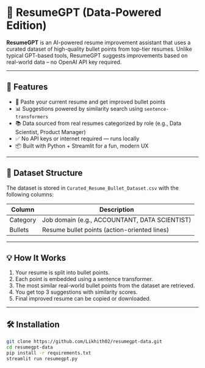 # 🧠 ResumeGPT (Data-Powered Edition)

**ResumeGPT** is an AI-powered resume improvement assistant that uses a curated dataset of high-quality bullet points from top-tier resumes. Unlike typical GPT-based tools, ResumeGPT suggests improvements based on real-world data – no OpenAI API key required.

---

## 🚀 Features

- 📝 Paste your current resume and get improved bullet points
- 📊 Suggestions powered by similarity search using `sentence-transformers`
- 📚 Data sourced from real resumes categorized by role (e.g., Data Scientist, Product Manager)
- ✅ No API keys or internet required — runs locally
- 📦 Built with Python + Streamlit for a fun, modern UX

---

## 📁 Dataset Structure

The dataset is stored in `Curated_Resume_Bullet_Dataset.csv` with the following columns:

| Column    | Description                                    |
|-----------|------------------------------------------------|
| Category  | Job domain (e.g., ACCOUNTANT, DATA SCIENTIST) |
| Bullets   | Resume bullet points (action-oriented lines)  |

---

## 💡 How It Works

1. Your resume is split into bullet points.
2. Each point is embedded using a sentence transformer.
3. The most similar real-world bullet points from the dataset are retrieved.
4. You get top 3 suggestions with similarity scores.
5. Final improved resume can be copied or downloaded.

---

## 🛠 Installation

```bash
git clone https://github.com/Likhith02/resumegpt-data.git
cd resumegpt-data
pip install -r requirements.txt
streamlit run resumegpt.py


